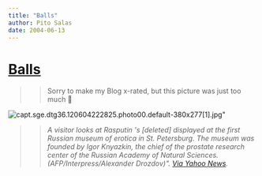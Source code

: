 ```yaml
---
title: "Balls"
author: Pito Salas
date: 2004-06-13
---
```

# [Balls](None)



>>

>> Sorry to make my Blog x-rated, but this picture was just too much 🙂

>>

>>
![capt.sge.dtg36.120604222825.photo00.default-380x277\[1\].jpg](https://i0.wp.com/s3.media.squarespace.com/production/1075723/12829350/weblogs/archives/capt.sge.dtg36.120604222825.photo00.default-380x277%5B1%5D.jpg?resize=380%2C277)"

>>

>> _A visitor looks at Rasputin 's [deleted] displayed at the first Russian
museum of erotica in St. Petersburg. The museum was founded by Igor Knyazkin,
the chief of the prostate research center of the Russian Academy of Natural
Sciences.(AFP/Interpress/Alexander Drozdov)". [Via Yahoo
News](<http://story.news.yahoo.com/news?tmpl=story&u=/040612/photos_od_afp/040612223046_6vsf86zu_photo0>)._


